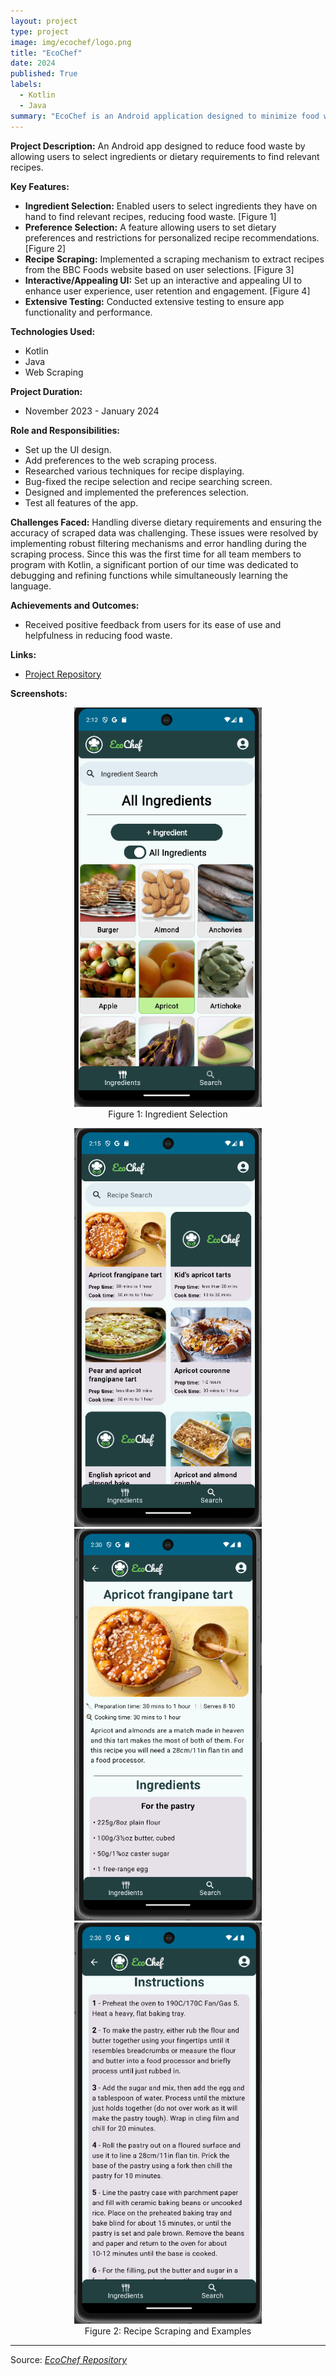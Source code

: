 ```yaml
---
layout: project
type: project
image: img/ecochef/logo.png
title: "EcoChef"
date: 2024
published: True
labels:
  - Kotlin
  - Java
summary: "EcoChef is an Android application designed to minimize food waste by allowing users to select ingredients or dietary preferences and discover relevant recipes. Developed using Kotlin and Java, the app features an intuitive UI, a robust recipe scraping mechanism, and personalized recipe recommendations based on user inputs."
---
```



**Project Description:**
An Android app designed to reduce food waste by allowing users to select ingredients or dietary requirements to find relevant recipes.

**Key Features:**
- **Ingredient Selection:** Enabled users to select ingredients they have on hand to find relevant recipes, reducing food waste. [Figure 1]
- **Preference Selection:** A feature allowing users to set dietary preferences and restrictions for personalized recipe recommendations. [Figure 2]
- **Recipe Scraping:** Implemented a scraping mechanism to extract recipes from the BBC Foods website based on user selections. [Figure 3]
- **Interactive/Appealing UI:** Set up an interactive and appealing UI to enhance user experience, user retention and engagement. [Figure 4]
- **Extensive Testing:** Conducted extensive testing to ensure app functionality and performance.

**Technologies Used:**
- Kotlin
- Java
- Web Scraping

**Project Duration:**
- November 2023 - January 2024

**Role and Responsibilities:**
- Set up the UI design.
- Add preferences to the web scraping process.
- Researched various techniques for recipe displaying.
- Bug-fixed the recipe selection and recipe searching screen.
- Designed and implemented the preferences selection.
- Test all features of the app.

**Challenges Faced:**
Handling diverse dietary requirements and ensuring the accuracy of scraped data was challenging. These issues were resolved by implementing robust filtering mechanisms and error handling during the scraping process.
Since this was the first time for all team members to program with Kotlin, a significant portion of our time was dedicated to debugging and refining functions while simultaneously learning the language.

**Achievements and Outcomes:**
- Received positive feedback from users for its ease of use and helpfulness in reducing food waste.

**Links:**
- [Project Repository](https://github.com/TH3Eimis/ecochef)

**Screenshots:**
<p align="center">
  <img src="../img/ecochef/ingr.png" alt="Ingredient Selection" width="300" />
  <br>Figure 1: Ingredient Selection
</p>
<p align="center">
  <img src="../img/ecochef/search.png" alt="Recipe Scraping" width="300" />
  <img src="../img/ecochef/reci1.png" alt="Recipe Example 1" width="300" />
  <img src="../img/ecochef/reci2.png" alt="Recipe Example 2" width="300" />
  <br>Figure 2: Recipe Scraping and Examples
</p>

<hr>
Source: <a href="https://github.com/TH3Eimis/ecochef"><i class="large github icon ">EcoChef Repository</i></a>
